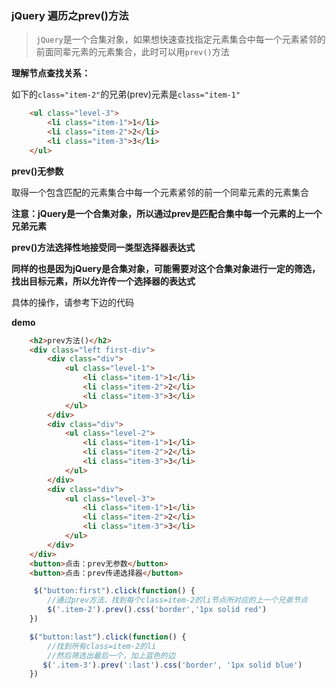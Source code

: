 
### jQuery 遍历之prev()方法

> `jQuery`是一个合集对象，如果想快速查找指定元素集合中每一个元素紧邻的前面同辈元素的元素集合，此时可以用`prev()`方法

__理解节点查找关系：__

如下的`class="item-2"`的兄弟(prev)元素是`class="item-1"`

```html
    <ul class="level-3">
        <li class="item-1">1</li>
        <li class="item-2">2</li>
        <li class="item-3">3</li>
    </ul>
```

__prev()无参数__

取得一个包含匹配的元素集合中每一个元素紧邻的前一个同辈元素的元素集合

__注意：jQuery是一个合集对象，所以通过prev是匹配合集中每一个元素的上一个兄弟元素__


__prev()方法选择性地接受同一类型选择器表达式__

__同样的也是因为jQuery是合集对象，可能需要对这个合集对象进行一定的筛选，找出目标元素，所以允许传一个选择器的表达式__

具体的操作，请参考下边的代码

__demo__

```html
    <h2>prev方法()</h2>
    <div class="left first-div">
        <div class="div">
            <ul class="level-1">
                <li class="item-1">1</li>
                <li class="item-2">2</li>
                <li class="item-3">3</li>
            </ul>
        </div>
        <div class="div">
            <ul class="level-2">
                <li class="item-1">1</li>
                <li class="item-2">2</li>
                <li class="item-3">3</li>
            </ul>
        </div>
        <div class="div">
            <ul class="level-3">
                <li class="item-1">1</li>
                <li class="item-2">2</li>
                <li class="item-3">3</li>
            </ul>
        </div>
    </div>
    <button>点击：prev无参数</button>
    <button>点击：prev传递选择器</button>
```

```javaScript
     $("button:first").click(function() {
        //通过prev方法，找到每个class=item-2的li节点所对应的上一个兄弟节点
        $('.item-2').prev().css('border','1px solid red')
    })

    $("button:last").click(function() {
        //找到所有class=item-2的li
        //然后筛选出最后一个，加上蓝色的边
       $('.item-3').prev(':last').css('border', '1px solid blue')
    })
```